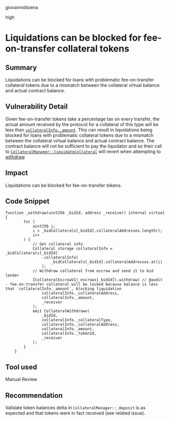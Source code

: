 giovannidisiena

high

# Liquidations can be blocked for fee-on-transfer collateral tokens

## Summary
Liquidations can be blocked for loans with problematic fee-on-transfer collateral tokens due to a mismatch between the collateral virtual balance and actual contract balance.

## Vulnerability Detail
Given fee-on-transfer tokens take a percentage tax on every transfer, the actual amount received by the protocol for a collateral of this type will be less than [`collateralInfo._amount`](https://github.com/sherlock-audit/2023-03-teller/blob/main/teller-protocol-v2/packages/contracts/contracts/CollateralManager.sol#L326-L331). This can result in liquidations being blocked for loans with problematic collateral tokens due to a mismatch between the collateral virtual balance and actual contract balance. The contract balance will not be sufficient to pay the liquidator and so their call to [`CollateralManager::liquidateCollateral`](https://github.com/sherlock-audit/2023-03-teller/blob/main/teller-protocol-v2/packages/contracts/contracts/CollateralManager.sol#L268) will revert when attempting to [withdraw](https://github.com/sherlock-audit/2023-03-teller/blob/main/teller-protocol-v2/packages/contracts/contracts/CollateralManager.sol#L405-L409).

## Impact
Liquidations can be blocked for fee-on-transfer tokens.

## Code Snippet
```solidity
function _withdraw(uint256 _bidId, address _receiver) internal virtual {
        for (
            uint256 i;
            i < _bidCollaterals[_bidId].collateralAddresses.length();
            i++
        ) {
            // Get collateral info
            Collateral storage collateralInfo = _bidCollaterals[_bidId]
                .collateralInfo[
                    _bidCollaterals[_bidId].collateralAddresses.at(i)
                ];
            // Withdraw collateral from escrow and send it to bid lender
            ICollateralEscrowV1(_escrows[_bidId]).withdraw( // @audit - fee-on-transfer collateral will be locked because balance is less that `collateralInfo._amount`, blocking liquidation
                collateralInfo._collateralAddress,
                collateralInfo._amount,
                _receiver
            );
            emit CollateralWithdrawn(
                _bidId,
                collateralInfo._collateralType,
                collateralInfo._collateralAddress,
                collateralInfo._amount,
                collateralInfo._tokenId,
                _receiver
            );
        }
    }
```

## Tool used

Manual Review

## Recommendation
Validate token balances delta in `CollateralManager::_deposit` is as expected and that tokens were in fact received (see related issue).